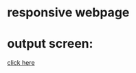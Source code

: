 # responsive webpage 
# output screen:
[click here](https://atharve312004.github.io/simple-drop-down-responsive-site/)
